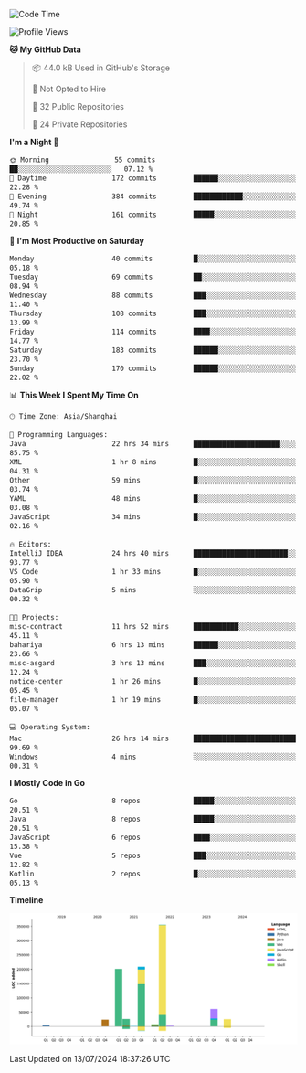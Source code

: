 <!--START_SECTION:waka-->
![Code Time](http://img.shields.io/badge/Code%20Time-2%2C522%20hrs%2057%20mins-blue)

![Profile Views](http://img.shields.io/badge/Profile%20Views-0-blue)

**🐱 My GitHub Data** 

> 📦 44.0 kB Used in GitHub's Storage 
 > 
> 🚫 Not Opted to Hire
 > 
> 📜 32 Public Repositories 
 > 
> 🔑 24 Private Repositories 
 > 
**I'm a Night 🦉** 

```text
🌞 Morning                55 commits          ██░░░░░░░░░░░░░░░░░░░░░░░   07.12 % 
🌆 Daytime                172 commits         ██████░░░░░░░░░░░░░░░░░░░   22.28 % 
🌃 Evening                384 commits         ████████████░░░░░░░░░░░░░   49.74 % 
🌙 Night                  161 commits         █████░░░░░░░░░░░░░░░░░░░░   20.85 % 
```
📅 **I'm Most Productive on Saturday** 

```text
Monday                   40 commits          █░░░░░░░░░░░░░░░░░░░░░░░░   05.18 % 
Tuesday                  69 commits          ██░░░░░░░░░░░░░░░░░░░░░░░   08.94 % 
Wednesday                88 commits          ███░░░░░░░░░░░░░░░░░░░░░░   11.40 % 
Thursday                 108 commits         ███░░░░░░░░░░░░░░░░░░░░░░   13.99 % 
Friday                   114 commits         ████░░░░░░░░░░░░░░░░░░░░░   14.77 % 
Saturday                 183 commits         ██████░░░░░░░░░░░░░░░░░░░   23.70 % 
Sunday                   170 commits         ██████░░░░░░░░░░░░░░░░░░░   22.02 % 
```


📊 **This Week I Spent My Time On** 

```text
🕑︎ Time Zone: Asia/Shanghai

💬 Programming Languages: 
Java                     22 hrs 34 mins      █████████████████████░░░░   85.75 % 
XML                      1 hr 8 mins         █░░░░░░░░░░░░░░░░░░░░░░░░   04.31 % 
Other                    59 mins             █░░░░░░░░░░░░░░░░░░░░░░░░   03.74 % 
YAML                     48 mins             █░░░░░░░░░░░░░░░░░░░░░░░░   03.08 % 
JavaScript               34 mins             █░░░░░░░░░░░░░░░░░░░░░░░░   02.16 % 

🔥 Editors: 
IntelliJ IDEA            24 hrs 40 mins      ███████████████████████░░   93.77 % 
VS Code                  1 hr 33 mins        █░░░░░░░░░░░░░░░░░░░░░░░░   05.90 % 
DataGrip                 5 mins              ░░░░░░░░░░░░░░░░░░░░░░░░░   00.32 % 

🐱‍💻 Projects: 
misc-contract            11 hrs 52 mins      ███████████░░░░░░░░░░░░░░   45.11 % 
bahariya                 6 hrs 13 mins       ██████░░░░░░░░░░░░░░░░░░░   23.66 % 
misc-asgard              3 hrs 13 mins       ███░░░░░░░░░░░░░░░░░░░░░░   12.24 % 
notice-center            1 hr 26 mins        █░░░░░░░░░░░░░░░░░░░░░░░░   05.45 % 
file-manager             1 hr 19 mins        █░░░░░░░░░░░░░░░░░░░░░░░░   05.07 % 

💻 Operating System: 
Mac                      26 hrs 14 mins      █████████████████████████   99.69 % 
Windows                  4 mins              ░░░░░░░░░░░░░░░░░░░░░░░░░   00.31 % 
```

**I Mostly Code in Go** 

```text
Go                       8 repos             █████░░░░░░░░░░░░░░░░░░░░   20.51 % 
Java                     8 repos             █████░░░░░░░░░░░░░░░░░░░░   20.51 % 
JavaScript               6 repos             ████░░░░░░░░░░░░░░░░░░░░░   15.38 % 
Vue                      5 repos             ███░░░░░░░░░░░░░░░░░░░░░░   12.82 % 
Kotlin                   2 repos             █░░░░░░░░░░░░░░░░░░░░░░░░   05.13 % 
```



**Timeline**

![Lines of Code chart](https://raw.githubusercontent.com/youtiaoguagua/youtiaoguagua/master/assets/bar_graph.png)


 Last Updated on 13/07/2024 18:37:26 UTC
<!--END_SECTION:waka-->